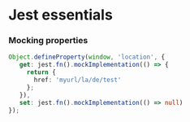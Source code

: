 # Jest essentials

### Mocking properties
```typescript
Object.defineProperty(window, 'location', {
   get: jest.fn().mockImplementation(() => {
     return {
       href: 'myurl/la/de/test'
     };
   }),
   set: jest.fn().mockImplementation(() => null)
});
```